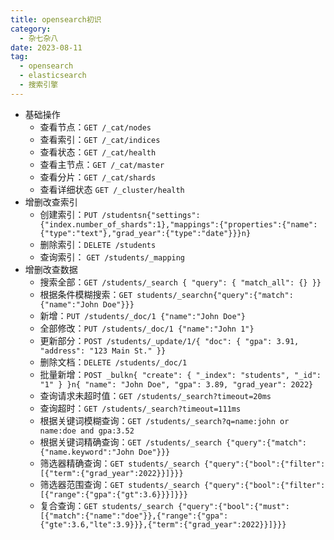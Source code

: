 ```yaml
---
title: opensearch初识
category:
  - 杂七杂八
date: 2023-08-11
tag:
  - opensearch
  - elasticsearch
  - 搜索引擎
---
```


- 基础操作
  - 查看节点：`GET /_cat/nodes`
  - 查看索引：`GET /_cat/indices`
  - 查看状态：`GET /_cat/health`
  - 查看主节点：`GET /_cat/master`
  - 查看分片：`GET /_cat/shards`
  - 查看详细状态 `GET /_cluster/health`
- 增删改查索引
  - 创建索引：`PUT /studentsn{"settings":{"index.number_of_shards":1},"mappings":{"properties":{"name": {"type":"text"},"grad_year":{"type":"date"}}}n}`
  - 删除索引：`DELETE /students`
  - 查询索引： `GET /students/_mapping`
- 增删改查数据
  - 搜索全部：`GET /students/_search { "query": { "match_all": {} }}`
  - 根据条件模糊搜索：`GET students/_searchn{"query":{"match":{"name":"John Doe"}}}`
  - 新增：`PUT /students/_doc/1 {"name":"John Doe"}`
  - 全部修改：`PUT /students/_doc/1 {"name":"John 1"}`
  - 更新部分：`POST /students/_update/1/{ "doc": { "gpa": 3.91, "address": "123 Main St." }}`
  - 删除文档：`DELETE /students/_doc/1`
  - 批量新增：`POST _bulkn{ "create": { "_index": "students", "_id": "1" } }n{ "name": "John Doe", "gpa": 3.89, "grad_year": 2022}`
  - 查询请求未超时值：`GET /students/_search?timeout=20ms`
  - 查询超时：`GET /students/_search?timeout=111ms`
  - 根据关键词模糊查询：`GET /students/_search?q=name:john or name:doe and gpa:3.52`
  - 根据关键词精确查询：`GET /students/_search {"query":{"match":{"name.keyword":"John Doe"}}}`
  - 筛选器精确查询：`GET students/_search {"query":{"bool":{"filter":[{"term":{"grad_year":2022}}]}}}`
  - 筛选器范围查询：`GET students/_search {"query":{"bool":{"filter":[{"range":{"gpa":{"gt":3.6}}}]}}}`
  - 复合查询：`GET students/_search {"query":{"bool":{"must":[{"match":{"name":"doe"}},{"range":{"gpa": {"gte":3.6,"lte":3.9}}},{"term":{"grad_year":2022}}]}}}`
